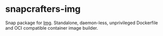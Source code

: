 # snapcrafters-img
Snap package for [Img](https://github.com/genuinetools/img). Standalone, daemon-less, unprivileged Dockerfile and OCI compatible container image builder.
